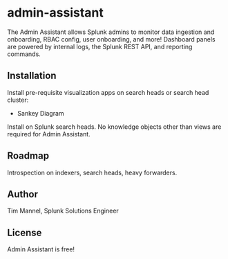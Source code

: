 # admin-assistant
The Admin Assistant allows Splunk admins to monitor data ingestion and onboarding, RBAC config, user onboarding, and more! Dashboard panels are powered by internal logs, the Splunk REST API, and reporting commands.

## Installation
Install pre-requisite visualization apps on search heads or search head cluster:
- Sankey Diagram

Install on Splunk search heads. No knowledge objects other than views are required for Admin Assistant.

## Roadmap
Introspection on indexers, search heads, heavy forwarders.

## Author
Tim Mannel, Splunk Solutions Engineer

## License
Admin Assistant is free!
